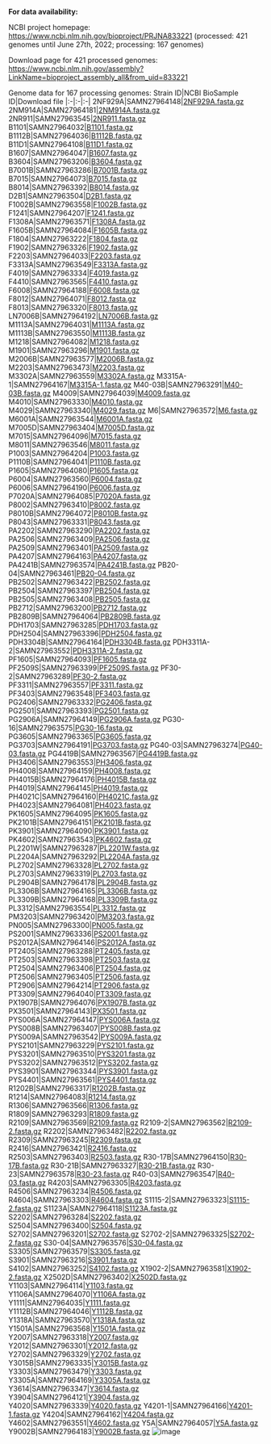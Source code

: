 
**For data availability:**

NCBI project homepage: https://www.ncbi.nlm.nih.gov/bioproject/PRJNA833221 (processed: 421 genomes until June 27th, 2022; processing: 167 genomes)

Download page for 421 processed genomes: https://www.ncbi.nlm.nih.gov/assembly?LinkName=bioproject_assembly_all&from_uid=833221

Genome data for 167 processing genomes:
Strain ID|NCBI BioSample ID|Download file
|:-|:-|:-|
2NF929A|SAMN27964148|[2NF929A.fasta.gz](https://raw.githubusercontent.com/qqzy2/gut_mycobiome_genomes/main/Genomes/2NF929A.fasta.gz)
2NM914A|SAMN27964181|[2NM914A.fasta.gz](https://raw.githubusercontent.com/qqzy2/gut_mycobiome_genomes/main/Genomes/2NM914A.fasta.gz)
2NR911|SAMN27963545|[2NR911.fasta.gz](https://raw.githubusercontent.com/qqzy2/gut_mycobiome_genomes/main/Genomes/2NR911.fasta.gz)
B1101|SAMN27964032|[B1101.fasta.gz](https://raw.githubusercontent.com/qqzy2/gut_mycobiome_genomes/main/Genomes/B1101.fasta.gz)
B1112B|SAMN27964036|[B1112B.fasta.gz](https://raw.githubusercontent.com/qqzy2/gut_mycobiome_genomes/main/Genomes/B1112B.fasta.gz)
B11D1|SAMN27964108|[B11D1.fasta.gz](https://raw.githubusercontent.com/qqzy2/gut_mycobiome_genomes/main/Genomes/B11D1.fasta.gz)
B1607|SAMN27964047|[B1607.fasta.gz](https://raw.githubusercontent.com/qqzy2/gut_mycobiome_genomes/main/Genomes/B1607.fasta.gz)
B3604|SAMN27963206|[B3604.fasta.gz](https://raw.githubusercontent.com/qqzy2/gut_mycobiome_genomes/main/Genomes/B3604.fasta.gz)
B7001B|SAMN27963286|[B7001B.fasta.gz](https://raw.githubusercontent.com/qqzy2/gut_mycobiome_genomes/main/Genomes/B7001B.fasta.gz)
B7015|SAMN27964073|[B7015.fasta.gz](https://raw.githubusercontent.com/qqzy2/gut_mycobiome_genomes/main/Genomes/B7015.fasta.gz)
B8014|SAMN27963392|[B8014.fasta.gz](https://raw.githubusercontent.com/qqzy2/gut_mycobiome_genomes/main/Genomes/B8014.fasta.gz)
D2B1|SAMN27963504|[D2B1.fasta.gz](https://raw.githubusercontent.com/qqzy2/gut_mycobiome_genomes/main/Genomes/D2B1.fasta.gz)
F1002B|SAMN27963558|[F1002B.fasta.gz](https://raw.githubusercontent.com/qqzy2/gut_mycobiome_genomes/main/Genomes/F1002B.fasta.gz)
F1241|SAMN27964207|[F1241.fasta.gz](https://raw.githubusercontent.com/qqzy2/gut_mycobiome_genomes/main/Genomes/F1241.fasta.gz)
F1308A|SAMN27963571|[F1308A.fasta.gz](https://raw.githubusercontent.com/qqzy2/gut_mycobiome_genomes/main/Genomes/F1308A.fasta.gz)
F1605B|SAMN27964084|[F1605B.fasta.gz](https://raw.githubusercontent.com/qqzy2/gut_mycobiome_genomes/main/Genomes/F1605B.fasta.gz)
F1804|SAMN27963222|[F1804.fasta.gz](https://raw.githubusercontent.com/qqzy2/gut_mycobiome_genomes/main/Genomes/F1804.fasta.gz)
F1902|SAMN27963326|[F1902.fasta.gz](https://raw.githubusercontent.com/qqzy2/gut_mycobiome_genomes/main/Genomes/F1902.fasta.gz)
F2203|SAMN27964033|[F2203.fasta.gz](https://raw.githubusercontent.com/qqzy2/gut_mycobiome_genomes/main/Genomes/F2203.fasta.gz)
F3313A|SAMN27963549|[F3313A.fasta.gz](https://raw.githubusercontent.com/qqzy2/gut_mycobiome_genomes/main/Genomes/F3313A.fasta.gz)
F4019|SAMN27963334|[F4019.fasta.gz](https://raw.githubusercontent.com/qqzy2/gut_mycobiome_genomes/main/Genomes/F4019.fasta.gz)
F4410|SAMN27963565|[F4410.fasta.gz](https://raw.githubusercontent.com/qqzy2/gut_mycobiome_genomes/main/Genomes/F4410.fasta.gz)
F6008|SAMN27964188|[F6008.fasta.gz](https://raw.githubusercontent.com/qqzy2/gut_mycobiome_genomes/main/Genomes/F6008.fasta.gz)
F8012|SAMN27964071|[F8012.fasta.gz](https://raw.githubusercontent.com/qqzy2/gut_mycobiome_genomes/main/Genomes/F8012.fasta.gz)
F8013|SAMN27963320|[F8013.fasta.gz](https://raw.githubusercontent.com/qqzy2/gut_mycobiome_genomes/main/Genomes/F8013.fasta.gz)
LN7006B|SAMN27964192|[LN7006B.fasta.gz](https://raw.githubusercontent.com/qqzy2/gut_mycobiome_genomes/main/Genomes/LN7006B.fasta.gz)
M1113A|SAMN27964031|[M1113A.fasta.gz](https://raw.githubusercontent.com/qqzy2/gut_mycobiome_genomes/main/Genomes/M1113A.fasta.gz)
M1113B|SAMN27963550|[M1113B.fasta.gz](https://raw.githubusercontent.com/qqzy2/gut_mycobiome_genomes/main/Genomes/M1113B.fasta.gz)
M1218|SAMN27964082|[M1218.fasta.gz](https://raw.githubusercontent.com/qqzy2/gut_mycobiome_genomes/main/Genomes/M1218.fasta.gz)
M1901|SAMN27963296|[M1901.fasta.gz](https://raw.githubusercontent.com/qqzy2/gut_mycobiome_genomes/main/Genomes/M1901.fasta.gz)
M2006B|SAMN27963577|[M2006B.fasta.gz](https://raw.githubusercontent.com/qqzy2/gut_mycobiome_genomes/main/Genomes/M2006B.fasta.gz)
M2203|SAMN27963473|[M2203.fasta.gz](https://raw.githubusercontent.com/qqzy2/gut_mycobiome_genomes/main/Genomes/M2203.fasta.gz)
M3302A|SAMN27963559|[M3302A.fasta.gz](https://raw.githubusercontent.com/qqzy2/gut_mycobiome_genomes/main/Genomes/M3302A.fasta.gz)
M3315A-1|SAMN27964167|[M3315A-1.fasta.gz](https://raw.githubusercontent.com/qqzy2/gut_mycobiome_genomes/main/Genomes/M3315A-1.fasta.gz)
M40-03B|SAMN27963291|[M40-03B.fasta.gz](https://raw.githubusercontent.com/qqzy2/gut_mycobiome_genomes/main/Genomes/M40-03B.fasta.gz)
M4009|SAMN27964039|[M4009.fasta.gz](https://raw.githubusercontent.com/qqzy2/gut_mycobiome_genomes/main/Genomes/M4009.fasta.gz)
M4010|SAMN27963330|[M4010.fasta.gz](https://raw.githubusercontent.com/qqzy2/gut_mycobiome_genomes/main/Genomes/M4010.fasta.gz)
M4029|SAMN27963340|[M4029.fasta.gz](https://raw.githubusercontent.com/qqzy2/gut_mycobiome_genomes/main/Genomes/M4029.fasta.gz)
M6|SAMN27963572|[M6.fasta.gz](https://raw.githubusercontent.com/qqzy2/gut_mycobiome_genomes/main/Genomes/M6.fasta.gz)
M6001A|SAMN27963544|[M6001A.fasta.gz](https://raw.githubusercontent.com/qqzy2/gut_mycobiome_genomes/main/Genomes/M6001A.fasta.gz)
M7005D|SAMN27963404|[M7005D.fasta.gz](https://raw.githubusercontent.com/qqzy2/gut_mycobiome_genomes/main/Genomes/M7005D.fasta.gz)
M7015|SAMN27964096|[M7015.fasta.gz](https://raw.githubusercontent.com/qqzy2/gut_mycobiome_genomes/main/Genomes/M7015.fasta.gz)
M8011|SAMN27963546|[M8011.fasta.gz](https://raw.githubusercontent.com/qqzy2/gut_mycobiome_genomes/main/Genomes/M8011.fasta.gz)
P1003|SAMN27964204|[P1003.fasta.gz](https://raw.githubusercontent.com/qqzy2/gut_mycobiome_genomes/main/Genomes/P1003.fasta.gz)
P1110B|SAMN27964041|[P1110B.fasta.gz](https://raw.githubusercontent.com/qqzy2/gut_mycobiome_genomes/main/Genomes/P1110B.fasta.gz)
P1605|SAMN27964080|[P1605.fasta.gz](https://raw.githubusercontent.com/qqzy2/gut_mycobiome_genomes/main/Genomes/P1605.fasta.gz)
P6004|SAMN27963560|[P6004.fasta.gz](https://raw.githubusercontent.com/qqzy2/gut_mycobiome_genomes/main/Genomes/P6004.fasta.gz)
P6006|SAMN27964190|[P6006.fasta.gz](https://raw.githubusercontent.com/qqzy2/gut_mycobiome_genomes/main/Genomes/P6006.fasta.gz)
P7020A|SAMN27964085|[P7020A.fasta.gz](https://raw.githubusercontent.com/qqzy2/gut_mycobiome_genomes/main/Genomes/P7020A.fasta.gz)
P8002|SAMN27963410|[P8002.fasta.gz](https://raw.githubusercontent.com/qqzy2/gut_mycobiome_genomes/main/Genomes/P8002.fasta.gz)
P8010B|SAMN27964072|[P8010B.fasta.gz](https://raw.githubusercontent.com/qqzy2/gut_mycobiome_genomes/main/Genomes/P8010B.fasta.gz)
P8043|SAMN27963331|[P8043.fasta.gz](https://raw.githubusercontent.com/qqzy2/gut_mycobiome_genomes/main/Genomes/P8043.fasta.gz)
PA2202|SAMN27963290|[PA2202.fasta.gz](https://raw.githubusercontent.com/qqzy2/gut_mycobiome_genomes/main/Genomes/PA2202.fasta.gz)
PA2506|SAMN27963409|[PA2506.fasta.gz](https://raw.githubusercontent.com/qqzy2/gut_mycobiome_genomes/main/Genomes/PA2506.fasta.gz)
PA2509|SAMN27963401|[PA2509.fasta.gz](https://raw.githubusercontent.com/qqzy2/gut_mycobiome_genomes/main/Genomes/PA2509.fasta.gz)
PA4207|SAMN27964163|[PA4207.fasta.gz](https://raw.githubusercontent.com/qqzy2/gut_mycobiome_genomes/main/Genomes/PA4207.fasta.gz)
PA4241B|SAMN27963574|[PA4241B.fasta.gz](https://raw.githubusercontent.com/qqzy2/gut_mycobiome_genomes/main/Genomes/PA4241B.fasta.gz)
PB20-04|SAMN27963461|[PB20-04.fasta.gz](https://raw.githubusercontent.com/qqzy2/gut_mycobiome_genomes/main/Genomes/PB20-04.fasta.gz)
PB2502|SAMN27963422|[PB2502.fasta.gz](https://raw.githubusercontent.com/qqzy2/gut_mycobiome_genomes/main/Genomes/PB2502.fasta.gz)
PB2504|SAMN27963397|[PB2504.fasta.gz](https://raw.githubusercontent.com/qqzy2/gut_mycobiome_genomes/main/Genomes/PB2504.fasta.gz)
PB2505|SAMN27963408|[PB2505.fasta.gz](https://raw.githubusercontent.com/qqzy2/gut_mycobiome_genomes/main/Genomes/PB2505.fasta.gz)
PB2712|SAMN27963200|[PB2712.fasta.gz](https://raw.githubusercontent.com/qqzy2/gut_mycobiome_genomes/main/Genomes/PB2712.fasta.gz)
PB2809B|SAMN27964064|[PB2809B.fasta.gz](https://raw.githubusercontent.com/qqzy2/gut_mycobiome_genomes/main/Genomes/PB2809B.fasta.gz)
PDH1703|SAMN27963285|[PDH1703.fasta.gz](https://raw.githubusercontent.com/qqzy2/gut_mycobiome_genomes/main/Genomes/PDH1703.fasta.gz)
PDH2504|SAMN27963396|[PDH2504.fasta.gz](https://raw.githubusercontent.com/qqzy2/gut_mycobiome_genomes/main/Genomes/PDH2504.fasta.gz)
PDH3304B|SAMN27964164|[PDH3304B.fasta.gz](https://raw.githubusercontent.com/qqzy2/gut_mycobiome_genomes/main/Genomes/PDH3304B.fasta.gz)
PDH3311A-2|SAMN27963552|[PDH3311A-2.fasta.gz](https://raw.githubusercontent.com/qqzy2/gut_mycobiome_genomes/main/Genomes/PDH3311A-2.fasta.gz)
PF1605|SAMN27964093|[PF1605.fasta.gz](https://raw.githubusercontent.com/qqzy2/gut_mycobiome_genomes/main/Genomes/PF1605.fasta.gz)
PF2509S|SAMN27963399|[PF2509S.fasta.gz](https://raw.githubusercontent.com/qqzy2/gut_mycobiome_genomes/main/Genomes/PF2509S.fasta.gz)
PF30-2|SAMN27963289|[PF30-2.fasta.gz](https://raw.githubusercontent.com/qqzy2/gut_mycobiome_genomes/main/Genomes/PF30-2.fasta.gz)
PF3311|SAMN27963557|[PF3311.fasta.gz](https://raw.githubusercontent.com/qqzy2/gut_mycobiome_genomes/main/Genomes/PF3311.fasta.gz)
PF3403|SAMN27963548|[PF3403.fasta.gz](https://raw.githubusercontent.com/qqzy2/gut_mycobiome_genomes/main/Genomes/PF3403.fasta.gz)
PG2406|SAMN27963332|[PG2406.fasta.gz](https://raw.githubusercontent.com/qqzy2/gut_mycobiome_genomes/main/Genomes/PG2406.fasta.gz)
PG2501|SAMN27963393|[PG2501.fasta.gz](https://raw.githubusercontent.com/qqzy2/gut_mycobiome_genomes/main/Genomes/PG2501.fasta.gz)
PG2906A|SAMN27964149|[PG2906A.fasta.gz](https://raw.githubusercontent.com/qqzy2/gut_mycobiome_genomes/main/Genomes/PG2906A.fasta.gz)
PG30-16|SAMN27963575|[PG30-16.fasta.gz](https://raw.githubusercontent.com/qqzy2/gut_mycobiome_genomes/main/Genomes/PG30-16.fasta.gz)
PG3605|SAMN27963365|[PG3605.fasta.gz](https://raw.githubusercontent.com/qqzy2/gut_mycobiome_genomes/main/Genomes/PG3605.fasta.gz)
PG3703|SAMN27964191|[PG3703.fasta.gz](https://raw.githubusercontent.com/qqzy2/gut_mycobiome_genomes/main/Genomes/PG3703.fasta.gz)
PG40-03|SAMN27963274|[PG40-03.fasta.gz](https://raw.githubusercontent.com/qqzy2/gut_mycobiome_genomes/main/Genomes/PG40-03.fasta.gz)
PG4419B|SAMN27963567|[PG4419B.fasta.gz](https://raw.githubusercontent.com/qqzy2/gut_mycobiome_genomes/main/Genomes/PG4419B.fasta.gz)
PH3406|SAMN27963553|[PH3406.fasta.gz](https://raw.githubusercontent.com/qqzy2/gut_mycobiome_genomes/main/Genomes/PH3406.fasta.gz)
PH4008|SAMN27964159|[PH4008.fasta.gz](https://raw.githubusercontent.com/qqzy2/gut_mycobiome_genomes/main/Genomes/PH4008.fasta.gz)
PH4015B|SAMN27964176|[PH4015B.fasta.gz](https://raw.githubusercontent.com/qqzy2/gut_mycobiome_genomes/main/Genomes/PH4015B.fasta.gz)
PH4019|SAMN27964145|[PH4019.fasta.gz](https://raw.githubusercontent.com/qqzy2/gut_mycobiome_genomes/main/Genomes/PH4019.fasta.gz)
PH4021C|SAMN27964160|[PH4021C.fasta.gz](https://raw.githubusercontent.com/qqzy2/gut_mycobiome_genomes/main/Genomes/PH4021C.fasta.gz)
PH4023|SAMN27964081|[PH4023.fasta.gz](https://raw.githubusercontent.com/qqzy2/gut_mycobiome_genomes/main/Genomes/PH4023.fasta.gz)
PK1605|SAMN27964095|[PK1605.fasta.gz](https://raw.githubusercontent.com/qqzy2/gut_mycobiome_genomes/main/Genomes/PK1605.fasta.gz)
PK2101B|SAMN27964151|[PK2101B.fasta.gz](https://raw.githubusercontent.com/qqzy2/gut_mycobiome_genomes/main/Genomes/PK2101B.fasta.gz)
PK3901|SAMN27964090|[PK3901.fasta.gz](https://raw.githubusercontent.com/qqzy2/gut_mycobiome_genomes/main/Genomes/PK3901.fasta.gz)
PK4602|SAMN27963543|[PK4602.fasta.gz](https://raw.githubusercontent.com/qqzy2/gut_mycobiome_genomes/main/Genomes/PK4602.fasta.gz)
PL2201W|SAMN27963287|[PL2201W.fasta.gz](https://raw.githubusercontent.com/qqzy2/gut_mycobiome_genomes/main/Genomes/PL2201W.fasta.gz)
PL2204A|SAMN27963292|[PL2204A.fasta.gz](https://raw.githubusercontent.com/qqzy2/gut_mycobiome_genomes/main/Genomes/PL2204A.fasta.gz)
PL2702|SAMN27963328|[PL2702.fasta.gz](https://raw.githubusercontent.com/qqzy2/gut_mycobiome_genomes/main/Genomes/PL2702.fasta.gz)
PL2703|SAMN27963319|[PL2703.fasta.gz](https://raw.githubusercontent.com/qqzy2/gut_mycobiome_genomes/main/Genomes/PL2703.fasta.gz)
PL2904B|SAMN27964178|[PL2904B.fasta.gz](https://raw.githubusercontent.com/qqzy2/gut_mycobiome_genomes/main/Genomes/PL2904B.fasta.gz)
PL3306B|SAMN27964165|[PL3306B.fasta.gz](https://raw.githubusercontent.com/qqzy2/gut_mycobiome_genomes/main/Genomes/PL3306B.fasta.gz)
PL3309B|SAMN27964168|[PL3309B.fasta.gz](https://raw.githubusercontent.com/qqzy2/gut_mycobiome_genomes/main/Genomes/PL3309B.fasta.gz)
PL3312|SAMN27963554|[PL3312.fasta.gz](https://raw.githubusercontent.com/qqzy2/gut_mycobiome_genomes/main/Genomes/PL3312.fasta.gz)
PM3203|SAMN27963420|[PM3203.fasta.gz](https://raw.githubusercontent.com/qqzy2/gut_mycobiome_genomes/main/Genomes/PM3203.fasta.gz)
PN005|SAMN27963300|[PN005.fasta.gz](https://raw.githubusercontent.com/qqzy2/gut_mycobiome_genomes/main/Genomes/PN005.fasta.gz)
PS2001|SAMN27963336|[PS2001.fasta.gz](https://raw.githubusercontent.com/qqzy2/gut_mycobiome_genomes/main/Genomes/PS2001.fasta.gz)
PS2012A|SAMN27964146|[PS2012A.fasta.gz](https://raw.githubusercontent.com/qqzy2/gut_mycobiome_genomes/main/Genomes/PS2012A.fasta.gz)
PT2405|SAMN27963288|[PT2405.fasta.gz](https://raw.githubusercontent.com/qqzy2/gut_mycobiome_genomes/main/Genomes/PT2405.fasta.gz)
PT2503|SAMN27963398|[PT2503.fasta.gz](https://raw.githubusercontent.com/qqzy2/gut_mycobiome_genomes/main/Genomes/PT2503.fasta.gz)
PT2504|SAMN27963406|[PT2504.fasta.gz](https://raw.githubusercontent.com/qqzy2/gut_mycobiome_genomes/main/Genomes/PT2504.fasta.gz)
PT2506|SAMN27963405|[PT2506.fasta.gz](https://raw.githubusercontent.com/qqzy2/gut_mycobiome_genomes/main/Genomes/PT2506.fasta.gz)
PT2906|SAMN27964214|[PT2906.fasta.gz](https://raw.githubusercontent.com/qqzy2/gut_mycobiome_genomes/main/Genomes/PT2906.fasta.gz)
PT3309|SAMN27964040|[PT3309.fasta.gz](https://raw.githubusercontent.com/qqzy2/gut_mycobiome_genomes/main/Genomes/PT3309.fasta.gz)
PX1907B|SAMN27964076|[PX1907B.fasta.gz](https://raw.githubusercontent.com/qqzy2/gut_mycobiome_genomes/main/Genomes/PX1907B.fasta.gz)
PX3501|SAMN27964143|[PX3501.fasta.gz](https://raw.githubusercontent.com/qqzy2/gut_mycobiome_genomes/main/Genomes/PX3501.fasta.gz)
PYS006A|SAMN27964147|[PYS006A.fasta.gz](https://raw.githubusercontent.com/qqzy2/gut_mycobiome_genomes/main/Genomes/PYS006A.fasta.gz)
PYS008B|SAMN27963407|[PYS008B.fasta.gz](https://raw.githubusercontent.com/qqzy2/gut_mycobiome_genomes/main/Genomes/PYS008B.fasta.gz)
PYS009A|SAMN27963542|[PYS009A.fasta.gz](https://raw.githubusercontent.com/qqzy2/gut_mycobiome_genomes/main/Genomes/PYS009A.fasta.gz)
PYS2101|SAMN27963229|[PYS2101.fasta.gz](https://raw.githubusercontent.com/qqzy2/gut_mycobiome_genomes/main/Genomes/PYS2101.fasta.gz)
PYS3201|SAMN27963510|[PYS3201.fasta.gz](https://raw.githubusercontent.com/qqzy2/gut_mycobiome_genomes/main/Genomes/PYS3201.fasta.gz)
PYS3202|SAMN27963512|[PYS3202.fasta.gz](https://raw.githubusercontent.com/qqzy2/gut_mycobiome_genomes/main/Genomes/PYS3202.fasta.gz)
PYS3901|SAMN27963344|[PYS3901.fasta.gz](https://raw.githubusercontent.com/qqzy2/gut_mycobiome_genomes/main/Genomes/PYS3901.fasta.gz)
PYS4401|SAMN27963561|[PYS4401.fasta.gz](https://raw.githubusercontent.com/qqzy2/gut_mycobiome_genomes/main/Genomes/PYS4401.fasta.gz)
R1202B|SAMN27963317|[R1202B.fasta.gz](https://raw.githubusercontent.com/qqzy2/gut_mycobiome_genomes/main/Genomes/R1202B.fasta.gz)
R1214|SAMN27964083|[R1214.fasta.gz](https://raw.githubusercontent.com/qqzy2/gut_mycobiome_genomes/main/Genomes/R1214.fasta.gz)
R1306|SAMN27963566|[R1306.fasta.gz](https://raw.githubusercontent.com/qqzy2/gut_mycobiome_genomes/main/Genomes/R1306.fasta.gz)
R1809|SAMN27963293|[R1809.fasta.gz](https://raw.githubusercontent.com/qqzy2/gut_mycobiome_genomes/main/Genomes/R1809.fasta.gz)
R2109|SAMN27963569|[R2109.fasta.gz](https://raw.githubusercontent.com/qqzy2/gut_mycobiome_genomes/main/Genomes/R2109.fasta.gz)
R2109-2|SAMN27963562|[R2109-2.fasta.gz](https://raw.githubusercontent.com/qqzy2/gut_mycobiome_genomes/main/Genomes/R2109-2.fasta.gz)
R2202|SAMN27963482|[R2202.fasta.gz](https://raw.githubusercontent.com/qqzy2/gut_mycobiome_genomes/main/Genomes/R2202.fasta.gz)
R2309|SAMN27963245|[R2309.fasta.gz](https://raw.githubusercontent.com/qqzy2/gut_mycobiome_genomes/main/Genomes/R2309.fasta.gz)
R2416|SAMN27963421|[R2416.fasta.gz](https://raw.githubusercontent.com/qqzy2/gut_mycobiome_genomes/main/Genomes/R2416.fasta.gz)
R2503|SAMN27963403|[R2503.fasta.gz](https://raw.githubusercontent.com/qqzy2/gut_mycobiome_genomes/main/Genomes/R2503.fasta.gz)
R30-17B|SAMN27964150|[R30-17B.fasta.gz](https://raw.githubusercontent.com/qqzy2/gut_mycobiome_genomes/main/Genomes/R30-17B.fasta.gz)
R30-21B|SAMN27963327|[R30-21B.fasta.gz](https://raw.githubusercontent.com/qqzy2/gut_mycobiome_genomes/main/Genomes/R30-21B.fasta.gz)
R30-23|SAMN27963578|[R30-23.fasta.gz](https://raw.githubusercontent.com/qqzy2/gut_mycobiome_genomes/main/Genomes/R30-23.fasta.gz)
R40-03|SAMN27963547|[R40-03.fasta.gz](https://raw.githubusercontent.com/qqzy2/gut_mycobiome_genomes/main/Genomes/R40-03.fasta.gz)
R4203|SAMN27963305|[R4203.fasta.gz](https://raw.githubusercontent.com/qqzy2/gut_mycobiome_genomes/main/Genomes/R4203.fasta.gz)
R4506|SAMN27963234|[R4506.fasta.gz](https://raw.githubusercontent.com/qqzy2/gut_mycobiome_genomes/main/Genomes/R4506.fasta.gz)
R4604|SAMN27963303|[R4604.fasta.gz](https://raw.githubusercontent.com/qqzy2/gut_mycobiome_genomes/main/Genomes/R4604.fasta.gz)
S1115-2|SAMN27963323|[S1115-2.fasta.gz](https://raw.githubusercontent.com/qqzy2/gut_mycobiome_genomes/main/Genomes/S1115-2.fasta.gz)
S1123A|SAMN27964118|[S1123A.fasta.gz](https://raw.githubusercontent.com/qqzy2/gut_mycobiome_genomes/main/Genomes/S1123A.fasta.gz)
S2202|SAMN27963284|[S2202.fasta.gz](https://raw.githubusercontent.com/qqzy2/gut_mycobiome_genomes/main/Genomes/S2202.fasta.gz)
S2504|SAMN27963400|[S2504.fasta.gz](https://raw.githubusercontent.com/qqzy2/gut_mycobiome_genomes/main/Genomes/S2504.fasta.gz)
S2702|SAMN27963201|[S2702.fasta.gz](https://raw.githubusercontent.com/qqzy2/gut_mycobiome_genomes/main/Genomes/S2702.fasta.gz)
S2702-2|SAMN27963325|[S2702-2.fasta.gz](https://raw.githubusercontent.com/qqzy2/gut_mycobiome_genomes/main/Genomes/S2702-2.fasta.gz)
S30-04|SAMN27963576|[S30-04.fasta.gz](https://raw.githubusercontent.com/qqzy2/gut_mycobiome_genomes/main/Genomes/S30-04.fasta.gz)
S3305|SAMN27963579|[S3305.fasta.gz](https://raw.githubusercontent.com/qqzy2/gut_mycobiome_genomes/main/Genomes/S3305.fasta.gz)
S3901|SAMN27963216|[S3901.fasta.gz](https://raw.githubusercontent.com/qqzy2/gut_mycobiome_genomes/main/Genomes/S3901.fasta.gz)
S4102|SAMN27963252|[S4102.fasta.gz](https://raw.githubusercontent.com/qqzy2/gut_mycobiome_genomes/main/Genomes/S4102.fasta.gz)
X1902-2|SAMN27963581|[X1902-2.fasta.gz](https://raw.githubusercontent.com/qqzy2/gut_mycobiome_genomes/main/Genomes/X1902-2.fasta.gz)
X2502D|SAMN27963402|[X2502D.fasta.gz](https://raw.githubusercontent.com/qqzy2/gut_mycobiome_genomes/main/Genomes/X2502D.fasta.gz)
Y1103|SAMN27964114|[Y1103.fasta.gz](https://raw.githubusercontent.com/qqzy2/gut_mycobiome_genomes/main/Genomes/Y1103.fasta.gz)
Y1106A|SAMN27964070|[Y1106A.fasta.gz](https://raw.githubusercontent.com/qqzy2/gut_mycobiome_genomes/main/Genomes/Y1106A.fasta.gz)
Y1111|SAMN27964035|[Y1111.fasta.gz](https://raw.githubusercontent.com/qqzy2/gut_mycobiome_genomes/main/Genomes/Y1111.fasta.gz)
Y1112B|SAMN27964046|[Y1112B.fasta.gz](https://raw.githubusercontent.com/qqzy2/gut_mycobiome_genomes/main/Genomes/Y1112B.fasta.gz)
Y1318A|SAMN27963570|[Y1318A.fasta.gz](https://raw.githubusercontent.com/qqzy2/gut_mycobiome_genomes/main/Genomes/Y1318A.fasta.gz)
Y1501A|SAMN27963568|[Y1501A.fasta.gz](https://raw.githubusercontent.com/qqzy2/gut_mycobiome_genomes/main/Genomes/Y1501A.fasta.gz)
Y2007|SAMN27963318|[Y2007.fasta.gz](https://raw.githubusercontent.com/qqzy2/gut_mycobiome_genomes/main/Genomes/Y2007.fasta.gz)
Y2012|SAMN27963301|[Y2012.fasta.gz](https://raw.githubusercontent.com/qqzy2/gut_mycobiome_genomes/main/Genomes/Y2012.fasta.gz)
Y2702|SAMN27963329|[Y2702.fasta.gz](https://raw.githubusercontent.com/qqzy2/gut_mycobiome_genomes/main/Genomes/Y2702.fasta.gz)
Y3015B|SAMN27963335|[Y3015B.fasta.gz](https://raw.githubusercontent.com/qqzy2/gut_mycobiome_genomes/main/Genomes/Y3015B.fasta.gz)
Y3303|SAMN27963479|[Y3303.fasta.gz](https://raw.githubusercontent.com/qqzy2/gut_mycobiome_genomes/main/Genomes/Y3303.fasta.gz)
Y3305A|SAMN27964169|[Y3305A.fasta.gz](https://raw.githubusercontent.com/qqzy2/gut_mycobiome_genomes/main/Genomes/Y3305A.fasta.gz)
Y3614|SAMN27963347|[Y3614.fasta.gz](https://raw.githubusercontent.com/qqzy2/gut_mycobiome_genomes/main/Genomes/Y3614.fasta.gz)
Y3904|SAMN27964121|[Y3904.fasta.gz](https://raw.githubusercontent.com/qqzy2/gut_mycobiome_genomes/main/Genomes/Y3904.fasta.gz)
Y4020|SAMN27963339|[Y4020.fasta.gz](https://raw.githubusercontent.com/qqzy2/gut_mycobiome_genomes/main/Genomes/Y4020.fasta.gz)
Y4201-1|SAMN27964166|[Y4201-1.fasta.gz](https://raw.githubusercontent.com/qqzy2/gut_mycobiome_genomes/main/Genomes/Y4201-1.fasta.gz)
Y4204|SAMN27964162|[Y4204.fasta.gz](https://raw.githubusercontent.com/qqzy2/gut_mycobiome_genomes/main/Genomes/Y4204.fasta.gz)
Y4602|SAMN27963551|[Y4602.fasta.gz](https://raw.githubusercontent.com/qqzy2/gut_mycobiome_genomes/main/Genomes/Y4602.fasta.gz)
Y5A|SAMN27964057|[Y5A.fasta.gz](https://raw.githubusercontent.com/qqzy2/gut_mycobiome_genomes/main/Genomes/Y5A.fasta.gz)
Y9002B|SAMN27964183|[Y9002B.fasta.gz](https://raw.githubusercontent.com/qqzy2/gut_mycobiome_genomes/main/Genomes/Y9002B.fasta.gz)
![image](https://user-images.githubusercontent.com/53385925/176086504-3f0ef2c3-7ecb-47ec-91a4-4990a55aee78.png)
